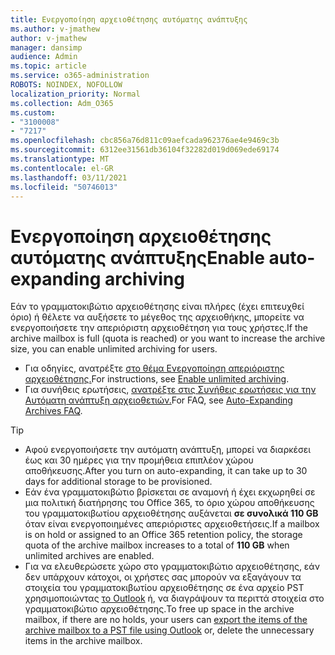 ```yaml
---
title: Ενεργοποίηση αρχειοθέτησης αυτόματης ανάπτυξης
ms.author: v-jmathew
author: v-jmathew
manager: dansimp
audience: Admin
ms.topic: article
ms.service: o365-administration
ROBOTS: NOINDEX, NOFOLLOW
localization_priority: Normal
ms.collection: Adm_O365
ms.custom:
- "3100008"
- "7217"
ms.openlocfilehash: cbc856a76d811c09aefcada962376ae4e9469c3b
ms.sourcegitcommit: 6312ee31561db36104f32282d019d069ede69174
ms.translationtype: MT
ms.contentlocale: el-GR
ms.lasthandoff: 03/11/2021
ms.locfileid: "50746013"
---
```

# <a name="enable-auto-expanding-archiving"></a><span data-ttu-id="a1e48-102">Ενεργοποίηση αρχειοθέτησης αυτόματης ανάπτυξης</span><span class="sxs-lookup"><span data-stu-id="a1e48-102">Enable auto-expanding archiving</span></span>

<span data-ttu-id="a1e48-103">Εάν το γραμματοκιβώτιο αρχειοθέτησης είναι πλήρες (έχει επιτευχθεί όριο) ή θέλετε να αυξήσετε το μέγεθος της αρχειοθήκης, μπορείτε να ενεργοποιήσετε την απεριόριστη αρχειοθέτηση για τους χρήστες.</span><span class="sxs-lookup"><span data-stu-id="a1e48-103">If the archive mailbox is full (quota is reached) or you want to increase the archive size, you can enable unlimited archiving for users.</span></span>

- <span data-ttu-id="a1e48-104">Για οδηγίες, ανατρέξτε [στο θέμα Ενεργοποίηση απεριόριστης αρχειοθέτησης.](https://docs.microsoft.com/office365/securitycompliance/enable-unlimited-archiving)</span><span class="sxs-lookup"><span data-stu-id="a1e48-104">For instructions, see [Enable unlimited archiving](https://docs.microsoft.com/office365/securitycompliance/enable-unlimited-archiving).</span></span>
- <span data-ttu-id="a1e48-105">Για συνήθεις ερωτήσεις, [ανατρέξτε στις Συνήθεις ερωτήσεις για την Αυτόματη ανάπτυξη αρχειοθετιών.](https://blogs.technet.microsoft.com/exchange/2018/04/09/office-365-auto-expanding-archives-faq/)</span><span class="sxs-lookup"><span data-stu-id="a1e48-105">For FAQ, see [Auto-Expanding Archives FAQ](https://blogs.technet.microsoft.com/exchange/2018/04/09/office-365-auto-expanding-archives-faq/).</span></span>

> [!TIP]
>
> - <span data-ttu-id="a1e48-106">Αφού ενεργοποιήσετε την αυτόματη ανάπτυξη, μπορεί να διαρκέσει έως και 30 ημέρες για την προμήθεια επιπλέον χώρου αποθήκευσης.</span><span class="sxs-lookup"><span data-stu-id="a1e48-106">After you turn on auto-expanding, it can take up to 30 days for additional storage to be provisioned.</span></span>
> - <span data-ttu-id="a1e48-107">Εάν ένα γραμματοκιβώτιο βρίσκεται σε αναμονή ή έχει εκχωρηθεί σε μια πολιτική διατήρησης του Office 365, το όριο χώρου αποθήκευσης του γραμματοκιβωτίου αρχειοθέτησης αυξάνεται **σε συνολικά 110 GB** όταν είναι ενεργοποιημένες απεριόριστες αρχειοθετήσεις.</span><span class="sxs-lookup"><span data-stu-id="a1e48-107">If a mailbox is on hold or assigned to an Office 365 retention policy, the storage quota of the archive mailbox increases to a total of **110 GB** when unlimited archives are enabled.</span></span>
> - <span data-ttu-id="a1e48-108">Για να ελευθερώσετε χώρο στο γραμματοκιβώτιο αρχειοθέτησης, εάν δεν υπάρχουν κάτοχοι, οι χρήστες σας μπορούν να εξαγάγουν τα στοιχεία του γραμματοκιβωτίου αρχειοθέτησης σε ένα αρχείο PST χρησιμοποιώντας [το Outlook](https://support.office.com/article/Export-or-backup-email-contacts-and-calendar-to-an-Outlook-pst-file-14252b52-3075-4e9b-be4e-ff9ef1068f91) ή, να διαγράψουν τα περιττά στοιχεία στο γραμματοκιβώτιο αρχειοθέτησης.</span><span class="sxs-lookup"><span data-stu-id="a1e48-108">To free up space in the archive mailbox, if there are no holds, your users can [export the items of the archive mailbox to a PST file using Outlook](https://support.office.com/article/Export-or-backup-email-contacts-and-calendar-to-an-Outlook-pst-file-14252b52-3075-4e9b-be4e-ff9ef1068f91) or, delete the unnecessary items in the archive mailbox.</span></span>
